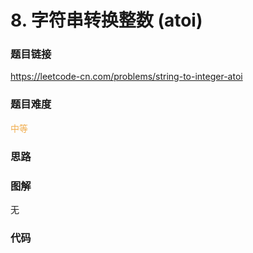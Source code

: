 # 8. 字符串转换整数 (atoi)

### 题目链接

https://leetcode-cn.com/problems/string-to-integer-atoi

### 题目难度

<font color=#F0AD4E>中等</font>

### 思路



### 图解

无

### 代码

```python
```
